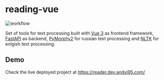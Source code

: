 # reading-vue
![workflow](https://github.com/andyi95/reading-vue/actions/workflows/deploy/badge.svg)

Set of tools for text processing built with [Vue 3](https://vuejs.org/) as frontend framework, [FastAPI](https://fastapi.tiangolo.com/) as backend, [PyMorphy2](https://pymorphy2.readthedocs.io/en/stable/) for russian text processing and [NLTK](https://www.nltk.org/) for enlgish text processing. 

## Demo
Check the live deployed project at https://reader.dev.andyi95.com/
